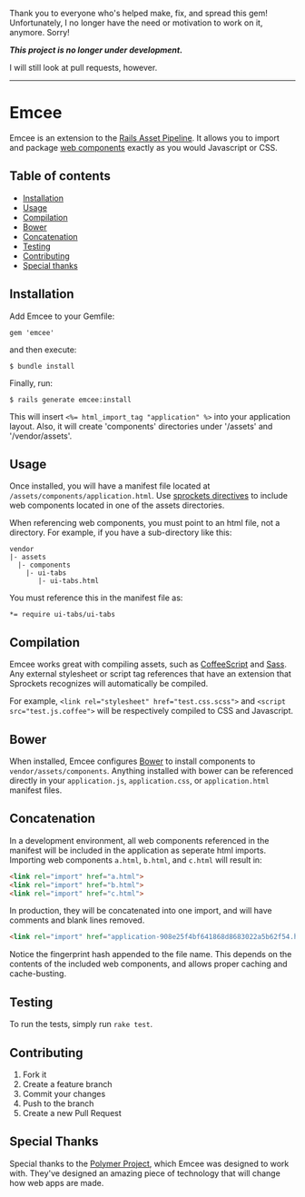 Thank you to everyone who's helped make, fix, and spread this gem! Unfortunately, I no longer have the need or motivation to work on it, anymore. Sorry!

**_This project is no longer under development._**

I will still look at pull requests, however.

- - -

# Emcee

Emcee is an extension to the [Rails Asset Pipeline](http://guides.rubyonrails.org/asset_pipeline.html).
It allows you to import and package [web components](http://www.w3.org/TR/components-intro/) exactly as
you would Javascript or CSS.

## Table of contents

* [Installation](#installation)
* [Usage](#usage)
* [Compilation](#compilation)
* [Bower](#bower)
* [Concatenation](#concatenation)
* [Testing](#testing)
* [Contributing](#contributing)
* [Special thanks](#special-thanks)

## Installation

Add Emcee to your Gemfile:

    gem 'emcee'

and then execute:

    $ bundle install

Finally, run:

    $ rails generate emcee:install

This will insert `<%= html_import_tag "application" %>` into your application layout. Also,
it will create 'components' directories under '/assets' and '/vendor/assets'.

## Usage

Once installed, you will have a manifest file located at `/assets/components/application.html`.
Use [sprockets directives](https://github.com/sstephenson/sprockets#sprockets-directives) to
include web components located in one of the assets directories.

When referencing web components, you must point to an html file, not a directory. For example,
if you have a sub-directory like this:
```
vendor
|- assets
  |- components
    |- ui-tabs
       |- ui-tabs.html
```
You must reference this in the manifest file as:
```
*= require ui-tabs/ui-tabs
```

## Compilation

Emcee works great with compiling assets, such as [CoffeeScript](http://coffeescript.org/)
and [Sass](http://sass-lang.com/). Any external stylesheet or script tag references that
have an extension that Sprockets recognizes will automatically be compiled.

For example, `<link rel="stylesheet" href="test.css.scss">` and `<script src="test.js.coffee">`
will be respectively compiled to CSS and Javascript.

## Bower

When installed, Emcee configures [Bower](http://bower.io/) to install components
to `vendor/assets/components`. Anything installed with bower can be referenced
directly in your `application.js`, `application.css`, or `application.html` manifest
files.

## Concatenation

In a development environment, all web components referenced in the manifest will be included
in the application as seperate html imports. Importing web components `a.html`, `b.html`, and
`c.html` will result in:
```html
<link rel="import" href="a.html">
<link rel="import" href="b.html">
<link rel="import" href="c.html">
```

In production, they will be concatenated into one import, and will have comments and blank lines
removed.
```html
<link rel="import" href="application-908e25f4bf641868d8683022a5b62f54.html">
```
Notice the fingerprint hash appended to the file name. This depends on the contents of the included
web components, and allows proper caching and cache-busting.

## Testing

To run the tests, simply run `rake test`.

## Contributing

1. Fork it
2. Create a feature branch
3. Commit your changes
4. Push to the branch
5. Create a new Pull Request

## Special Thanks

Special thanks to the [Polymer Project](http://www.polymer-project.org/), which Emcee
was designed to work with. They've designed an amazing piece of technology that
will change how web apps are made.
